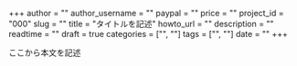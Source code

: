 +++
author = ""
author_username = ""
paypal = ""
price = ""
project_id = "000"
slug = ""
title = "タイトルを記述"
howto_url = ""
description = ""
readtime = ""
draft = true
categories = ["", ""]
tags = ["", ""]
date = ""
+++

ここから本文を記述
